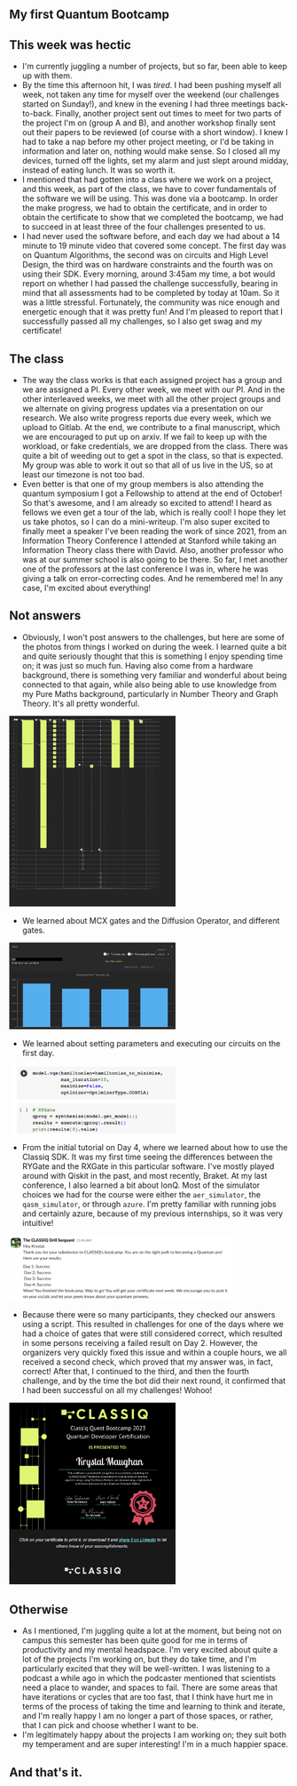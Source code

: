 ## My first Quantum Bootcamp

## This week was hectic
- I'm currently juggling a number of projects, but so far, been able to keep up with them.
- By the time this afternoon hit, I was *tired*. I had been pushing myself all week, not taken
any time for myself over the weekend (our challenges started on Sunday!), and knew in the evening
I had three meetings back-to-back. Finally, another project sent out times to meet for two parts
of the project I'm on (group A and B), and another workshop finally sent out their papers to be
reviewed (of course with a short window). I knew I had to take a nap before my other project meeting,
or I'd be taking in information and later on, nothing would make sense. So I closed all my devices,
turned off the lights, set my alarm and just slept around midday, instead of eating lunch. It was
so worth it.
- I mentioned that had gotten into a class where we work on a project, and this week, as part of
the class, we have to cover fundamentals of the software we will be using. This was done via a bootcamp.
In order the make progress, we had to obtain the certificate, and in order to obtain the certificate
to show that we completed the bootcamp, we had to succeed in at least three of the four challenges
presented to us.
- I had never used the software before, and each day we had about a 14 minute to 19 minute video that
covered some concept. The first day was on Quantum Algorithms, the second was on circuits and High Level
Design, the third was on hardware constraints and the fourth was on using their SDK. Every morning,
around 3:45am my time, a bot would report on whether I had passed the challenge successfully, bearing
in mind that all assessments had to be completed by today at 10am. So it was a little stressful.
Fortunately, the community was nice enough and energetic enough that it was pretty fun! And I'm
pleased to report that I successfully passed all my challenges, so I also get swag and my certificate!

## The class
- The way the class works is that each assigned project has a group and we are assigned a PI.
Every other week, we meet with our PI. And in the other interleaved weeks, we meet with all the other
project groups and we alternate on giving progress updates via a presentation on our research.
We also write progress reports due every week, which we upload to Gitlab. At the end, we contribute
to a final manuscript, which we are encouraged to put up on arxiv. If we fail to keep up with the
workload, or fake credentials, we are dropped from the class. There was quite a bit of weeding out
to get a spot in the class, so that is expected. My group was able to work it out so that all of us
live in the US, so at least our timezone is not too bad.
- Even better is that one of my group members is also attending the quantum symposium I got a Fellowship to
attend at the end of October! So that's awesome, and I am already so excited to attend! I heard as
fellows we even get a tour of the lab, which is really cool! I hope they let us take photos, so I can
do a mini-writeup. I'm also super excited to finally meet a speaker I've been reading the work of since
2021, from an Information Theory Conference I attended at Stanford while taking an Information Theory
class there with David. Also, another professor who was at our summer school is also going
to be there. So far, I met another one of the professors at the last conference I was in, where
he was giving a talk on error-correcting codes. And he remembered me! In any case, I'm excited about everything!

## Not answers
- Obviously, I won't post answers to the challenges, but here are some of the photos from things
I worked on during the week. I learned quite a bit and quite seriously thought that this is something
I enjoy spending time on; it was just so much fun. Having also come from a hardware background, there
is something very familiar and wonderful about being connected to that again, while also being able
to use knowledge from my Pure Maths background, particularly in Number Theory and Graph Theory.
It's all pretty wonderful.

<img src="/images1/QClassiq/qclass1.png" width="300">

- We learned about MCX gates and the Diffusion Operator, and different gates.

<img src="/images1/QClassiq/qclass2.png" width="300">

- We learned about setting parameters and executing our circuits on the first day.

<img src="/images1/QClassiq/qclass3.png" width="300">

- From the initial tutorial on Day 4, where we learned about how to use the Classiq SDK.
It was my first time seeing the differences between the RYGate and the RXGate in this particular
software. I've mostly played around with Qiskit in the past, and most recently, Braket. At my
last conference, I also learned a bit about IonQ. Most of the simulator choices we had for the
course were either the ```aer_simulator```, the ```qasm_simulator```, or through ```azure```.
I'm pretty familiar with running jobs and certainly azure, because of my previous internships,
so it was very intuitive!

<img src="/images1/QClassiq/qclass4.png" width="400">

- Because there were so many participants, they checked our answers using a script. This resulted
in challenges for one of the days where we had a choice of gates that were still considered correct,
which resulted in some persons receiving a failed result on Day 2. However, the organizers very
quickly fixed this issue and within a couple hours, we all received a second check, which proved
that my answer was, in fact, correct! After that, I continued to the third, and then the fourth
challenge, and by the time the bot did their next round, it confirmed that I had been successful
on all my challenges! Wohoo!

<img src="/images1/QClassiq/classiqcertificate.png" width="300">

## Otherwise
- As I mentioned, I'm juggling quite a lot at the moment, but being not on campus this semester
has been quite good for me in terms of productivity and my mental headspace. I'm very excited
about quite a lot of the projects I'm working on, but they do take time, and I'm particularly
excited that they will be well-written. I was listening to a podcast a while ago in which the
podcaster mentioned that scientists need a place to wander, and spaces to fail. There are some
areas that have iterations or cycles that are too fast, that I think have hurt me in terms of
the process of taking the time and learning to think and iterate, and I'm really happy I am
no longer a part of those spaces, or rather, that I can pick and choose whether I want to be.
- I'm legitimately happy about the projects I am working on; they suit both my temperament and
are super interesting! I'm in a much happier space.

## And that's it.

